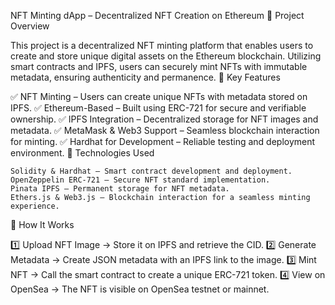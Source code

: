 NFT Minting dApp – Decentralized NFT Creation on Ethereum
🔹 Project Overview

This project is a decentralized NFT minting platform that enables users to create and store unique digital assets on the Ethereum blockchain. Utilizing smart contracts and IPFS, users can securely mint NFTs with immutable metadata, ensuring authenticity and permanence.
🔹 Key Features

✅ NFT Minting – Users can create unique NFTs with metadata stored on IPFS.
✅ Ethereum-Based – Built using ERC-721 for secure and verifiable ownership.
✅ IPFS Integration – Decentralized storage for NFT images and metadata.
✅ MetaMask & Web3 Support – Seamless blockchain interaction for minting.
✅ Hardhat for Development – Reliable testing and deployment environment.
🔹 Technologies Used

    Solidity & Hardhat – Smart contract development and deployment.
    OpenZeppelin ERC-721 – Secure NFT standard implementation.
    Pinata IPFS – Permanent storage for NFT metadata.
    Ethers.js & Web3.js – Blockchain interaction for a seamless minting experience.

🔹 How It Works

1️⃣ Upload NFT Image → Store it on IPFS and retrieve the CID.
2️⃣ Generate Metadata → Create JSON metadata with an IPFS link to the image.
3️⃣ Mint NFT → Call the smart contract to create a unique ERC-721 token.
4️⃣ View on OpenSea → The NFT is visible on OpenSea testnet or mainnet.
